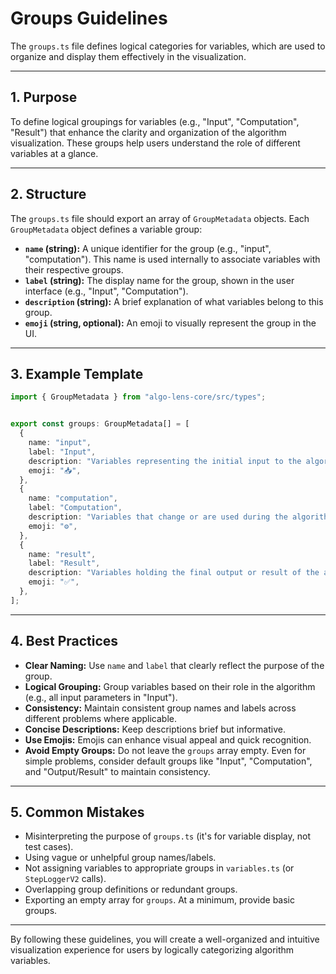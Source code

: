 # Groups Guidelines

The `groups.ts` file defines logical categories for variables, which are used to organize and display them effectively in the visualization.

---

## 1. Purpose

To define logical groupings for variables (e.g., "Input", "Computation", "Result") that enhance the clarity and organization of the algorithm visualization. These groups help users understand the role of different variables at a glance.

---

## 2. Structure

The `groups.ts` file should export an array of `GroupMetadata` objects. Each `GroupMetadata` object defines a variable group:

- **`name` (string):** A unique identifier for the group (e.g., "input", "computation"). This name is used internally to associate variables with their respective groups.
- **`label` (string):** The display name for the group, shown in the user interface (e.g., "Input", "Computation").
- **`description` (string):** A brief explanation of what variables belong to this group.
- **`emoji` (string, optional):** An emoji to visually represent the group in the UI.

---

## 3. Example Template

```ts
import { GroupMetadata } from "algo-lens-core/src/types";


export const groups: GroupMetadata[] = [
  {
    name: "input",
    label: "Input",
    description: "Variables representing the initial input to the algorithm.",
    emoji: "📥",
  },
  {
    name: "computation",
    label: "Computation",
    description: "Variables that change or are used during the algorithm's execution.",
    emoji: "⚙️",
  },
  {
    name: "result",
    label: "Result",
    description: "Variables holding the final output or result of the algorithm.",
    emoji: "✅",
  },
];
```

---

## 4. Best Practices

- **Clear Naming:** Use `name` and `label` that clearly reflect the purpose of the group.
- **Logical Grouping:** Group variables based on their role in the algorithm (e.g., all input parameters in "Input").
- **Consistency:** Maintain consistent group names and labels across different problems where applicable.
- **Concise Descriptions:** Keep descriptions brief but informative.
- **Use Emojis:** Emojis can enhance visual appeal and quick recognition.
- **Avoid Empty Groups:** Do not leave the `groups` array empty. Even for simple problems, consider default groups like "Input", "Computation", and "Output/Result" to maintain consistency.

---

## 5. Common Mistakes

- Misinterpreting the purpose of `groups.ts` (it's for variable display, not test cases).
- Using vague or unhelpful group names/labels.
- Not assigning variables to appropriate groups in `variables.ts` (or `StepLoggerV2` calls).
- Overlapping group definitions or redundant groups.
- Exporting an empty array for `groups`. At a minimum, provide basic groups.

---

By following these guidelines, you will create a well-organized and intuitive visualization experience for users by logically categorizing algorithm variables.